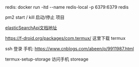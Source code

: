 
redis:
docker run -itd --name redis-local -p 6379:6379 redis



pm2 start / kill  启动/停止 项目
 

[elasticSearchApi文档地址](https://www.elastic.co/guide/en/elasticsearch/client/javascript-api/16.x/api-reference.html)


https://f-droid.org/packages/com.termux/
这里下载 termux

ssh 登录 手机: https://www.cnblogs.com/abeen/p/9911987.html

termux-setup-storage 访问手机 storeage 

